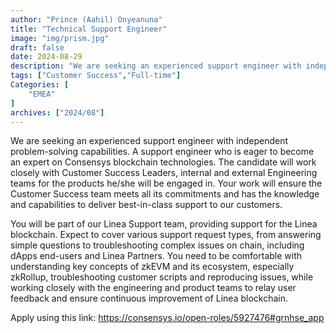 ```yaml
---
author: "Prince (Aahil) Onyeanuna"
title: "Technical Support Engineer"
image: "img/prism.jpg"
draft: false
date: 2024-08-29
description: "We are seeking an experienced support engineer with independent problem-solving capabilities. A support engineer who is eager to become an expert on Consensys blockchain technologies. The candidate will work closely with Customer Success Leaders, internal and external Engineering teams for the products he/she will be engaged in. Your work will ensure the Customer Success team meets all its commitments and has the knowledge and capabilities to deliver best-in-class support to our customers."
tags: ["Customer Success","Full-time"]
Categories: [
    "EMEA"
]
archives: ["2024/08"]
---
```


We are seeking an experienced support engineer with independent problem-solving capabilities. A support engineer who is eager to become an expert on Consensys blockchain technologies. The candidate will work closely with Customer Success Leaders, internal and external Engineering teams for the products he/she will be engaged in. Your work will ensure the Customer Success team meets all its commitments and has the knowledge and capabilities to deliver best-in-class support to our customers. 

You will be part of our Linea Support team, providing support for the Linea blockchain. Expect to cover various support request types, from answering simple questions to troubleshooting complex issues on chain, including dApps end-users and Linea Partners. You need to be comfortable with understanding key concepts of zkEVM and its ecosystem, especially zkRollup, troubleshooting customer scripts and reproducing issues, while working closely with the engineering and product teams to relay user feedback and ensure continuous improvement of Linea blockchain.

Apply using this link: https://consensys.io/open-roles/5927476#grnhse_app
